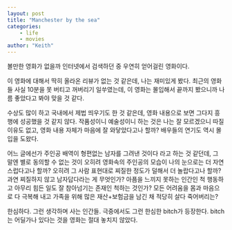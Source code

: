 ```yaml
---
layout: post
title: "Manchester by the sea"
categories:
    - life
    - movies
author: "Keith"
---
```


볼만한 영화가 없을까 인터넷에서 검색하던 중 우연히 얻어걸린 영화이다. 

이 영화에 대해서 딱히 올라온 리뷰가 없는 것 같은데, 나는 재미있게 봤다. 최근의 영화들 사실 10분을 못 버티고 꺼버리기 일쑤였는데, 이 영화는 몰입해서 끝까지 봤으니까 나름 좋았다고 봐야 맞을 것 같다.

수상도 많이 하고 국내에서 제법 띄우기도 한 것 같은데, 영화 내용으로 보면 그다지 흥행에 성공했을 것 같지 않다. 작품성이니 예술성이니 하는 것은 나는 잘 모르겠으니 따질 이유도 없고, 영화 내용 자체가 마음에 잘 와닿았다고나 할까? 배우들의 연기도 역시 몰입을 도왔다.

어느 글에선가 주인공 배역이 형편없는 남자를 그려낸 것이다 라고 하는 것 같던데, 그 말엔 별로 동의할 수 없는 것이 오히려 영화속의 주인공의 모습이 나의 눈으로는 더 자연스럽다고나 할까? 오히려 그 사람 표현대로 찌질한 정도가 덜해서 더 놀랍다고나 할까? 과연 찌질하지 않고 남자답다라는 게 무엇인가? 아픔을 느끼지 못하는 인간인 척 행동하고 아무리 힘든 일도 잘 참아넘기는 존재인 척하는 것인가? 모든 어려움을 몸과 마음으로 다 극복해 내고 가족을 위해 많은 재산+보험금을 남긴 채 적당히 살다 죽어버리는?

한심하다. 그런 생각하며 사는 인간들. 극중에서도 그런 한심한 bitch가 등장한다. bitch는 어딜가나 있다는 것을 영화는 절대 놓치지 않았다. 